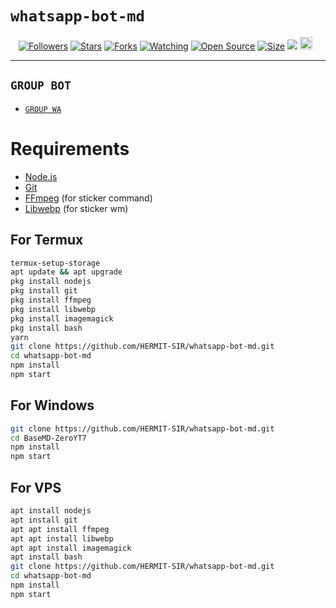 # ```whatsapp-bot-md```
<p align="center">
<a href="https://github.com/HERMIT-SIR/followers"><img title="Followers" src="https://img.shields.io/github/followers/HERMIT-SIR?color=red&style=flat-square"></a>
<a href="https://github.com/HERMIT-SIR/whatsapp-bot-md/stargazers/"><img title="Stars" src="https://img.shields.io/github/stars/HERMIT-SIR/whatsapp-bot-md?color=blue&style=flat-square"></a>
<a href="https://github.com/HERMIT-SIR/whatsapp-bot-md/network/members"><img title="Forks" src="https://img.shields.io/github/forks/HERMIT-SIR/whatsapp-bot-md?color=red&style=flat-square"></a>
<a href="https://github.com/HERMIT-SIR/whatsapp-bot-md/watchers"><img title="Watching" src="https://img.shields.io/github/watchers/HERMIT-SIR/whatsapp-bot-md?label=Watchers&color=blue&style=flat-square"></a>
<a href="https://github.com/HERMIT-SIR/whatsapp-bot-md"><img title="Open Source" src="https://badges.frapsoft.com/os/v2/open-source.svg?v=103"></a>
<a href="https://github.com/ZeroYT7/whatsapp-bot-md/"><img title="Size" src="https://img.shields.io/github/repo-size/HERMIT-SIR/whatsapp-bot-md?style=flat-square&color=green"></a>
<a href="https://hits.seeyoufarm.com"><img src="https://hits.seeyoufarm.com/api/count/incr/badge.svg?url=https%3A%2F%2Fgithub.com%2FHERMIT-SIR%2Fwhatsapp-bot-md&count_bg=%2379C83D&title_bg=%23555555&icon=probot.svg&icon_color=%2300FF6D&title=hits&edge_flat=false"/></a>
<a href="https://github.com/HERMIT-SIR/whatsapp-bot-md/graphs/commit-activity"><img height="20" src="https://img.shields.io/badge/Maintained%3F-yes-green.svg"></a>&nbsp;&nbsp;
</p>
<p align='center'>
    </p>

-------

## ```GROUP BOT```

- [`GROUP WA`](https://chat.whatsapp.com/L0fT1MgVPwtJTIp6rcjd1m)

# Requirements
* [Node.js](https://nodejs.org/en/)
* [Git](https://git-scm.com/downloads)
* [FFmpeg](https://www.gyan.dev/ffmpeg/builds/) (for sticker command)
* [Libwebp](https://developers.google.com/speed/webp/download) (for sticker wm)

## For Termux
```bash
termux-setup-storage
apt update && apt upgrade
pkg install nodejs
pkg install git 
pkg install ffmpeg
pkg install libwebp 
pkg install imagemagick
pkg install bash
yarn
git clone https://github.com/HERMIT-SIR/whatsapp-bot-md.git
cd whatsapp-bot-md
npm install
npm start
```
## For Windows
```bash
git clone https://github.com/HERMIT-SIR/whatsapp-bot-md.git
cd BaseMD-ZeroYT7
npm install
npm start
```
## For VPS
```bash
apt install nodejs 
apt install git 
apt apt install ffmpeg 
apt apt install libwebp 
apt apt install imagemagick
apt install bash
git clone https://github.com/HERMIT-SIR/whatsapp-bot-md.git
cd whatsapp-bot-md
npm install
npm start
```

